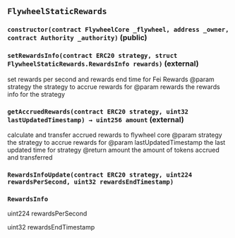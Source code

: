 ## `FlywheelStaticRewards`






### `constructor(contract FlywheelCore _flywheel, address _owner, contract Authority _authority)` (public)





### `setRewardsInfo(contract ERC20 strategy, struct FlywheelStaticRewards.RewardsInfo rewards)` (external)

set rewards per second and rewards end time for Fei Rewards
     @param strategy the strategy to accrue rewards for
     @param rewards the rewards info for the strategy



### `getAccruedRewards(contract ERC20 strategy, uint32 lastUpdatedTimestamp) → uint256 amount` (external)

calculate and transfer accrued rewards to flywheel core
     @param strategy the strategy to accrue rewards for
     @param lastUpdatedTimestamp the last updated time for strategy
     @return amount the amount of tokens accrued and transferred




### `RewardsInfoUpdate(contract ERC20 strategy, uint224 rewardsPerSecond, uint32 rewardsEndTimestamp)`






### `RewardsInfo`


uint224 rewardsPerSecond


uint32 rewardsEndTimestamp



